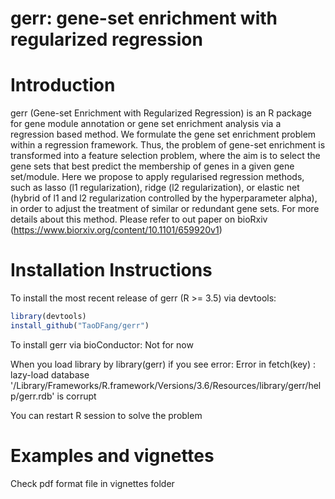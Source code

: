 # gerr: gene-set enrichment with regularized regression

# Introduction

gerr (Gene-set Enrichment with Regularized Regression) is  an R package for gene module annotation or gene set enrichment analysis via a regression based method.
We formulate the gene set enrichment problem within a regression framework. Thus, the problem of gene-set enrichment is transformed into a feature selection problem, where the aim is to select the gene sets that best predict the membership of genes in a given gene set/module.
Here we propose to apply regularised regression methods, such as lasso (l1 regularization), ridge (l2 regularization), or elastic net (hybrid of l1 and l2 regularization controlled by the hyperparameter alpha), in order to adjust the treatment of similar or redundant gene sets.
For more details about this method. Please refer to out paper on bioRxiv (https://www.biorxiv.org/content/10.1101/659920v1)

# Installation Instructions

To install the most recent release of gerr (R >= 3.5) via devtools:
 ```R
 library(devtools)
 install_github("TaoDFang/gerr")
 ```

 To install gerr via bioConductor:
 Not for now


When you load library by library(gerr)
if you see error:
Error in fetch(key) :
  lazy-load database '/Library/Frameworks/R.framework/Versions/3.6/Resources/library/gerr/help/gerr.rdb' is corrupt

You can restart R session to solve the problem

# Examples and vignettes

Check pdf format file in  vignettes folder
